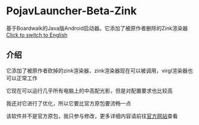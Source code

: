 # PojavLauncher-Beta-Zink
基于Boardwalk的Java版Android启动器。它添加了被原作者删除的Zink渲染器
[Click to switch to English](/README.md)
## 介绍
它添加了被原作者砍掉的zink渲染器，zink渲染器现在可以被调用，virgl渲染器也可以正常工作

它现在可以运行几乎所有电脑上的中高配光影，但是对配置要求也比较高

我还对它进行了优化，所以它要比官方原包要流畅一点

该软件并不是官方原包，我只参与修改，更多详细内容请前往[官方网站](https://github.com/PojavLauncherTeam/PojavLauncher)查看
